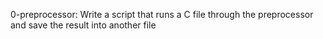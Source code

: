 0-preprocessor: Write a script that runs a C file through the preprocessor and save the result into another file
